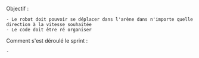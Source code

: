
Objectif : 
	
	- Le robot doit pouvoir se déplacer dans l'arène dans n'importe quelle direction à la vitesse souhaitée
	- Le code doit être ré organiser


Comment s'est déroulé le sprint :
	
	-

